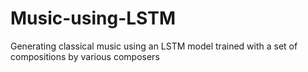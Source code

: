 # Music-using-LSTM
Generating classical music using an LSTM model trained with a set of compositions by various composers
